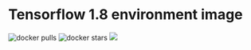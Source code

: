 # Tensorflow 1.8 environment image

![docker pulls](https://img.shields.io/docker/pulls/linkernetworks/tensorflow-18.svg) ![docker stars](https://img.shields.io/docker/stars/linkernetworks/tensorflow-18.svg) [![](https://images.microbadger.com/badges/image/linkernetworks/tensorflow-18.svg)](https://microbadger.com/images/linkernetworks/tensorflow-18 "linkernetworks/tensorflow-18 image metadata")
